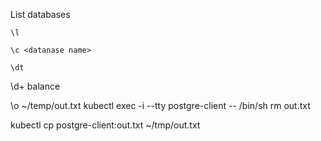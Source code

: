 List databases

```shell
\l
```

```shell
\c <datanase name>
```

```
\dt
```


 \d+ balance

 \o ~/temp/out.txt
 kubectl exec -i --tty postgre-client -- /bin/sh
 rm out.txt

 kubectl cp postgre-client:out.txt ~/tmp/out.txt